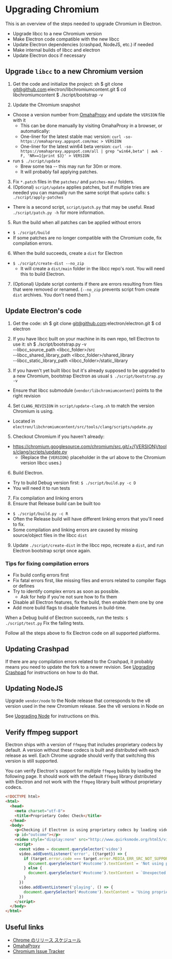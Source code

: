 # Upgrading Chromium

This is an overview of the steps needed to upgrade Chromium in Electron.

- Upgrade libcc to a new Chromium version
- Make Electron code compatible with the new libcc
- Update Electron dependencies (crashpad, NodeJS, etc.) if needed
- Make internal builds of libcc and electron
- Update Electron docs if necessary

## Upgrade `libcc` to a new Chromium version

1. Get the code and initialize the project: 
      sh
      $ git clone git@github.com:electron/libchromiumcontent.git
      $ cd libchromiumcontent
      $ ./script/bootstrap -v

2. Update the Chromium snapshot 
  - Choose a version number from [OmahaProxy](https://omahaproxy.appspot.com/) and update the `VERSION` file with it 
    - This can be done manually by visiting OmahaProxy in a browser, or automatically:
    - One-liner for the latest stable mac version: `curl -so- https://omahaproxy.appspot.com/mac > VERSION`
    - One-liner for the latest win64 beta version: `curl -so- https://omahaproxy.appspot.com/all | grep "win64,beta" | awk -F, 'NR==1{print $3}' > VERSION`
  - run `$ ./script/update` 
    - Brew some tea -- this may run for 30m or more.
    - It will probably fail applying patches.
3. Fix `*.patch` files in the `patches/` and `patches-mas/` folders.
4. (Optional) `script/update` applies patches, but if multiple tries are needed you can manually run the same script that `update` calls: `$ ./script/apply-patches` 
  - There is a second script, `script/patch.py` that may be useful. Read `./script/patch.py -h` for more information.
5. Run the build when all patches can be applied without errors 
  - `$ ./script/build`
  - If some patches are no longer compatible with the Chromium code, fix compilation errors.
6. When the build succeeds, create a `dist` for Electron 
  - `$ ./script/create-dist --no_zip` 
    - It will create a `dist/main` folder in the libcc repo's root. You will need this to build Electron.
7. (Optional) Update script contents if there are errors resulting from files that were removed or renamed. (`--no_zip` prevents script from create `dist` archives. You don't need them.)

## Update Electron's code

1. Get the code: 
      sh
      $ git clone git@github.com:electron/electron.git
      $ cd electron

2. If you have libcc built on your machine in its own repo, tell Electron to use it: 
      sh
      $ ./script/bootstrap.py -v \
        --libcc_source_path <libcc_folder>/src \
        --libcc_shared_library_path <libcc_folder>/shared_library \
        --libcc_static_library_path <libcc_folder>/static_library

3. If you haven't yet built libcc but it's already supposed to be upgraded to a new Chromium, bootstrap Electron as usual `$ ./script/bootstrap.py -v`
  
  - Ensure that libcc submodule (`vendor/libchromiumcontent`) points to the right revision

4. Set `CLANG_REVISION` in `script/update-clang.sh` to match the version Chromium is using.
  
  - Located in `electron/libchromiumcontent/src/tools/clang/scripts/update.py`

5. Checkout Chromium if you haven't already:
  
  - https://chromium.googlesource.com/chromium/src.git/+/{VERSION}/tools/clang/scripts/update.py 
    - (Replace the `{VERSION}` placeholder in the url above to the Chromium version libcc uses.)
6. Build Electron. 
  - Try to build Debug version first: `$ ./script/build.py -c D`
  - You will need it to run tests
7. Fix compilation and linking errors
8. Ensure that Release build can be built too 
  - `$ ./script/build.py -c R`
  - Often the Release build will have different linking errors that you'll need to fix.
  - Some compilation and linking errors are caused by missing source/object files in the libcc `dist`
9. Update `./script/create-dist` in the libcc repo, recreate a `dist`, and run Electron bootstrap script once again.

### Tips for fixing compilation errors

- Fix build config errors first
- Fix fatal errors first, like missing files and errors related to compiler flags or defines
- Try to identify complex errors as soon as possible. 
  - Ask for help if you're not sure how to fix them
- Disable all Electron features, fix the build, then enable them one by one
- Add more build flags to disable features in build-time.

When a Debug build of Electron succeeds, run the tests: `$ ./script/test.py` Fix the failing tests.

Follow all the steps above to fix Electron code on all supported platforms.

## Updating Crashpad

If there are any compilation errors related to the Crashpad, it probably means you need to update the fork to a newer revision. See [Upgrading Crashpad](upgrading-crashpad.md) for instructions on how to do that.

## Updating NodeJS

Upgrade `vendor/node` to the Node release that corresponds to the v8 version used in the new Chromium release. See the v8 versions in Node on

See [Upgrading Node](upgrading-node.md) for instructions on this.

## Verify ffmpeg support

Electron ships with a version of `ffmpeg` that includes proprietary codecs by default. A version without these codecs is built and distributed with each release as well. Each Chrome upgrade should verify that switching this version is still supported.

You can verify Electron's support for multiple `ffmpeg` builds by loading the following page. It should work with the default `ffmpeg` library distributed with Electron and not work with the `ffmpeg` library built without proprietary codecs.

```html
<!DOCTYPE html>
<html>
  <head>
    <meta charset="utf-8">
    <title>Proprietary Codec Check</title>
  </head>
  <body>
    <p>Checking if Electron is using proprietary codecs by loading video from http://www.quirksmode.org/html5/videos/big_buck_bunny.mp4</p>
    <p id="outcome"></p>
    <video style="display:none" src="http://www.quirksmode.org/html5/videos/big_buck_bunny.mp4" autoplay></video>
    <script>
      const video = document.querySelector('video')
      video.addEventListener('error', ({target}) => {
        if (target.error.code === target.error.MEDIA_ERR_SRC_NOT_SUPPORTED) {
          document.querySelector('#outcome').textContent = 'Not using proprietary codecs, video emitted source not supported error event.'
        } else {
          document.querySelector('#outcome').textContent = `Unexpected error: ${target.error.code}`
        }
      })
      video.addEventListener('playing', () => {
        document.querySelector('#outcome').textContent = 'Using proprietary codecs, video started playing.'
      })
    </script>
  </body>
</html>
```

## Useful links

- [Chrome のリリース スケジュール](https://www.chromium.org/developers/calendar)
- [OmahaProxy](http://omahaproxy.appspot.com)
- [Chromium Issue Tracker](https://bugs.chromium.org/p/chromium)